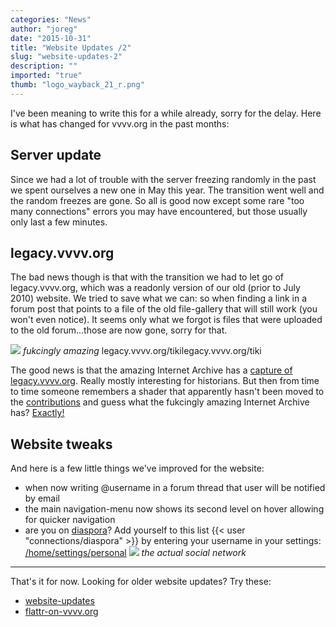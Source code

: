 ```yaml
---
categories: "News"
author: "joreg"
date: "2015-10-31"
title: "Website Updates /2"
slug: "website-updates-2"
description: ""
imported: "true"
thumb: "logo_wayback_21_r.png"
---
```



I've been meaning to write this for a while already, sorry for the delay. Here is what has changed for vvvv.org in the past months:

## Server update

Since we had a lot of trouble with the server freezing randomly in the past we spent ourselves a new one in May this year. The transition went well and the random freezes are gone. So all is good now except some rare "too many connections" errors you may have encountered, but those usually only last a few minutes. 

## legacy.vvvv.org

The bad news though is that with the transition we had to let go of legacy.vvvv.org, which was a readonly version of our old (prior to July 2010) website. We tried to save what we can: so when finding a link in a forum post that points to a file of the old file-gallery that will still work (you won't even notice). It seems only what we forgot is files that were uploaded to the old forum...those are now gone, sorry for that. 

![](logo_wayback_21_r.png)
*fukcingly amazing* legacy.vvvv.org/tikilegacy.vvvv.org/tiki

The good news is that the amazing Internet Archive has a [capture of legacy.vvvv.org](https://web.archive.org/web/20100712030750/vvvv.org/tiki-index.php). Really mostly interesting for historians. But then from time to time someone remembers a shader that apparently hasn't been moved to the [contributions](https://legacy.vvvv.org/contributions/contributions/1351/all) and guess what the fukcingly amazing Internet Archive has? [Exactly!](https://web.archive.org/web/20100613124902/vvvv.org/tiki-index.php?page=user+shaders)

## Website tweaks

And here is a few little things we've improved for the website:
- when now writing @username in a forum thread that user will be notified by email
- the main navigation-menu now shows its second level on hover allowing for quicker navigation
- are you on [diaspora](https://diasporafoundation.org/)? Add yourself to this list {{< user "connections/diaspora" >}} by entering your username in your settings: [/home/settings/personal](https://legacy.vvvv.org/home/settings/personal)
![](Diaspora.jpg)
*the actual social network*

---

That's it for now. Looking for older website updates? Try these:
* [website-updates](/blog/2014/website-updates)
* [flattr-on-vvvv.org](/blog/2014/flattr-on-vvvv.org)